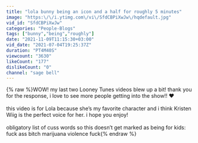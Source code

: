 ```yaml
---
title: "lola bunny being an icon and a half for roughly 5 minutes"
image: "https:\/\/i.ytimg.com\/vi\/SfdCBPiXwJw\/hqdefault.jpg"
vid_id: "SfdCBPiXwJw"
categories: "People-Blogs"
tags: ["bunny","being","roughly"]
date: "2021-11-09T11:15:30+03:00"
vid_date: "2021-07-04T19:25:37Z"
duration: "PT4M40S"
viewcount: "3630"
likeCount: "177"
dislikeCount: "0"
channel: "sage bell"
---
```

{% raw %}WOW! my last two Looney Tunes videos blew up a bit! thank you for the response, i love to see more people getting into the show!! ❤️<br /><br />this video is for Lola because she’s my favorite character and i think Kristen Wiig is the perfect voice for her. i hope you enjoy! <br /><br />obligatory list of cuss words so this doesn’t get marked as being for kids: fuck ass bitch marijuana violence fuck{% endraw %}
